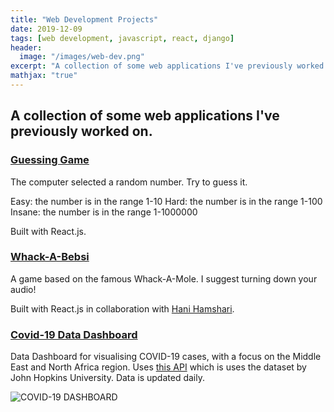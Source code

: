```yaml
---
title: "Web Development Projects"
date: 2019-12-09
tags: [web development, javascript, react, django]
header:
  image: "/images/web-dev.png"
excerpt: "A collection of some web applications I've previously worked on."
mathjax: "true"
---
```



## A collection of some web applications I've previously worked on.


### [Guessing Game](https://moe9195.github.io/guess-the-number/)
The computer selected a random number.
Try to guess it.

Easy: the number is in the range 1-10
Hard: the number is in the range 1-100
Insane: the number is in the range 1-1000000

Built with React.js.

### [Whack-A-Bebsi](https://moe9195.github.io/whack-a-bebsi/)
A game based on the famous Whack-A-Mole. I suggest turning down your audio!

Built with React.js in collaboration with [Hani Hamshari](https://github.com/Nerobeats).

### [Covid-19 Data Dashboard](https://moe9195.github.io/covid19/#/)
Data Dashboard for visualising COVID-19 cases, with a focus on the Middle East and North Africa region. Uses [this API](https://github.com/backtrackbaba/covid-api) which is uses the dataset by John Hopkins University. Data is updated daily.

<img src="{{ site.url }}{{ site.baseurl }}/images/covid19.png" alt="COVID-19 DASHBOARD">

